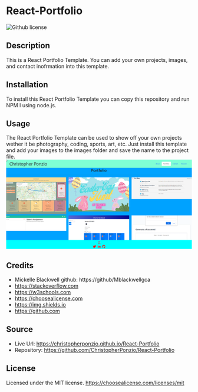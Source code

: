 # React-Portfolio
![Github license](https://img.shields.io/badge/license-MIT-blue.svg)
## Description
This is a React Portfolio Template. You can add your own projects, images, and contact inofrmation into this template.

## Installation
To install this React Portfolio Template you can copy this repository and run NPM I using node.js.

## Usage
The React Portfolio Template can be used to show off your own projects wether it be photography, coding, sports, art, etc. Just install this template and add your images to the images folder and save the name to the project file. 
![Demo Screenshot](./src/assets/img/React-Portfolio.jpg)

## Credits
 * Mickelle Blackwell
        github: https://github/Mblackwellgca
 * https://stackoverflow.com 
 * https://w3schools.com 
 * https://choosealicense.com 
 * https://img.shields.io
 * https://github.com     

## Source
 * Live Url: https://christopherponzio.github.io/React-Portfolio
 * Repository: https://github.com/ChristopherPonzio/React-Portfolio

## License
Licensed under the MIT license.
    https://choosealicense.com/licenses/mit